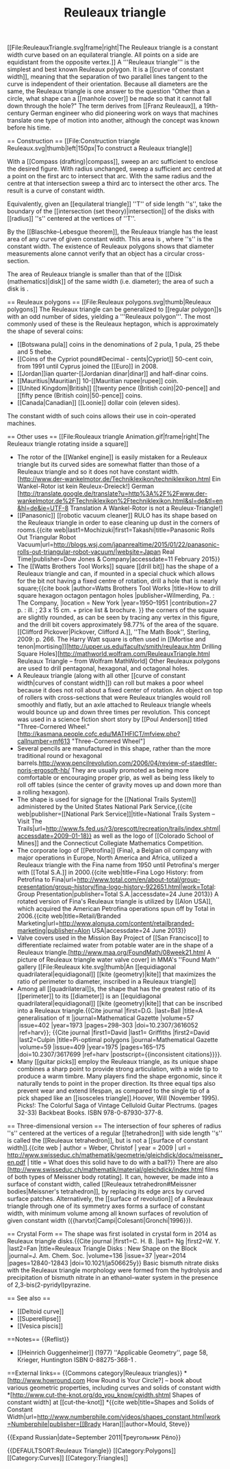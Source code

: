 ﻿---
lastrevid: 646582866
pageid: 580252
canonicalurl: http://en.wikipedia.org/wiki/Reuleaux_triangle
title: Reuleaux triangle
editurl: http://en.wikipedia.org/w/index.php?title=Reuleaux_triangle&action=edit
length: 11735
contentmodel: wikitext
pagelanguage: en
touched: 2015-02-14T13:05:20Z
ns: 0
fullurl: http://en.wikipedia.org/wiki/Reuleaux_triangle
---

[[File:ReuleauxTriangle.svg|frame|right|The Reuleaux triangle is a constant width curve based on an equilateral triangle. All points on a side are equidistant from the opposite vertex.]]
A '''Reuleaux triangle''' is the simplest and best known Reuleaux polygon. It is a [[curve of constant width]], meaning that the separation of two parallel lines tangent to the curve is independent of their orientation. Because all diameters are the same, the Reuleaux triangle is one answer to the question "Other than a circle, what shape can a [[manhole cover]] be made so that it cannot fall down through the hole?" The term derives from [[Franz Reuleaux]], a 19th-century German engineer who did pioneering work on ways that machines translate one type of motion into another, although the concept was known before his time.

== Construction ==
[[File:Construction triangle Reuleaux.svg|thumb|left|150px|To construct a Reuleaux triangle]]

With a [[Compass (drafting)|compass]], sweep an arc sufficient to enclose the desired figure. With radius unchanged, sweep a sufficient arc centred at a point on the first arc to intersect that arc. With the same radius and the centre at that intersection sweep a third arc to intersect the other arcs. The result is a curve of constant width.

Equivalently, given an [[equilateral triangle]] ''T'' of side length ''s'', take the boundary of the [[intersection (set theory)|intersection]] of the disks with [[radius]] ''s'' centered at the vertices of ''T''.

By the [[Blaschke–Lebesgue theorem]], the Reuleaux triangle has the least area of any curve of given constant width. This area is <math>{1\over2}(\pi - \sqrt3)s^2</math>, where ''s'' is the constant width. The existence of Reuleaux polygons shows that diameter measurements alone cannot verify that an object has a circular cross-section.

The area of Reuleaux triangle is smaller than that of the [[Disk (mathematics)|disk]] of the same width (i.e. diameter); the area of such a disk is <math>\pi s^2 \over 4</math>.

== Reuleaux polygons ==
[[File:Reuleaux polygons.svg|thumb|Reuleaux polygons]]
The Reuleaux triangle can be generalized to [[regular polygon]]s with an odd number of sides, yielding a '''Reuleaux polygon'''. The most commonly used of these is the Reuleaux heptagon, which is approximately the shape of several coins:
* [[Botswana pula]] coins in the denominations of 2 pula, 1 pula, 25 thebe and 5 thebe.
* [[Coins of the Cypriot pound#Decimal - cents|Cypriot]] 50-cent coin, from 1991 until Cyprus joined the [[Euro]] in 2008.
* [[Jordan]]ian quarter-[[Jordanian dinar|dinar]] and half-dinar coins.
* [[Mauritius|Mauritian]] 10-[[Mauritian rupee|rupee]] coin.
* [[United Kingdom|British]] [[twenty pence (British coin)|20-pence]] and [[fifty pence (British coin)|50-pence]] coins.
* [[Canada|Canadian]] [[Loonie]] dollar coin (eleven sides).

The constant width of such coins allows their use in coin-operated machines.

== Other uses ==
[[File:Rouleaux triangle Animation.gif|frame|right|The Reuleaux triangle rotating inside a square]]
* The rotor of the [[Wankel engine]] is easily mistaken for a Reuleaux triangle but its curved sides are somewhat flatter than those of a Reuleaux triangle and so it does not have constant width.<ref>[http://www.der-wankelmotor.de/Techniklexikon/techniklexikon.html Ein Wankel-Rotor ist kein Reuleux-Dreieck!] German [http://translate.google.de/translate?u=http%3A%2F%2Fwww.der-wankelmotor.de%2FTechniklexikon%2Ftechniklexikon.html&sl=de&tl=en&hl=de&ie=UTF-8 Translation A Wankel-Rotor is not a Reuleux-Triangle!]</ref>
* [[Panasonic]] [[robotic vacuum cleaner]] RULO has its shape based on the Reuleaux triangle in order to ease cleaning up dust in the corners of rooms.<ref>{{cite web|last1=Mochizuki|first1=Takashi|title=Panasonic Rolls Out Triangular Robot Vacuum|url=http://blogs.wsj.com/japanrealtime/2015/01/22/panasonic-rolls-out-triangular-robot-vacuum/|website=Japan Real Time|publisher=Dow Jones & Company|accessdate=11 February 2015}}</ref>
* The [[Watts Brothers Tool Works]] square [[drill bit]] has the shape of a Reuleaux triangle and can, if mounted in a special chuck which allows for the bit not having a fixed centre of rotation, drill a hole that is nearly square;<ref>{{cite book
|author=Watts Brothers Tool Works
|title=How to drill square hexagon octagon pentagon holes
|publisher=Wilmerding, Pa. : The Company,
|location = New York
|year=1950–1951
|contribution=27 p. : ill. ; 23 x 15 cm. + price list & brochure.
}}</ref> the corners of the square are slightly rounded, as can be seen by tracing any vertex in this figure, and the drill bit covers approximately 98.77% of the area of the square.<ref>[[Clifford Pickover|Pickover, Clifford A.]], ''The Math Book'', Sterling, 2009: p. 266.</ref>  The Harry Watt square is often used in [[Mortise and tenon|mortising]]<ref>[http://upper.us.edu/faculty/smith/reuleaux.htm Drilling Square Holes]</ref><ref>[http://mathworld.wolfram.com/ReuleauxTriangle.html Reuleaux Triangle – from Wolfram MathWorld]</ref> Other Reuleaux polygons are used to drill pentagonal, hexagonal, and octagonal holes.
* A Reuleaux triangle (along with all other [[curve of constant width|curves of constant width]]) can roll but makes a poor wheel because it does not roll about a fixed center of rotation. An object on top of rollers with cross-sections that were Reuleaux triangles would roll smoothly and flatly, but an axle attached to Reuleaux triangle wheels would bounce up and down three times per revolution. This concept was used in a science fiction short story by [[Poul Anderson]] titled "Three-Cornered Wheel."<ref>[http://kasmana.people.cofc.edu/MATHFICT/mfview.php?callnumber=mf613 "Three-Cornered Wheel"]</ref>
* Several pencils are manufactured in this shape, rather than the more traditional round or hexagonal barrels.<ref>http://www.pencilrevolution.com/2006/04/review-of-staedtler-noris-ergosoft-hb/</ref>  They are usually promoted as being more comfortable or encouraging proper grip, as well as being less likely to roll off tables (since the center of gravity moves up and down more than a rolling hexagon).
* The shape is used for signage for the [[National Trails System]] administered by the United States National Park Service,<ref name=NPS>{{cite web|publisher=[[National Park Service]]|title=National Trails System – Visit The Trails|url=http://www.fs.fed.us/r3/prescott/recreation/trails/index.shtml|accessdate=2009-01-18}}</ref> as well as the logo of [[Colorado School of Mines]] and the Connecticut Collegiate Mathematics Competition.
* The corporate logo of [[Petrofina]] (Fina), a Belgian oil company with major operations in Europe, North America and Africa, utilized a Reuleaux triangle with the Fina name from 1950 until Petrofina's merger with [[Total S.A.]] in 2000.<ref>{{cite web|title=Fina Logo History: from Petrofina to Fina|url=http://www.total.com/en/about-total/group-presentation/group-history/fina-logo-history-922651.html|work=Total: Group Presentation|publisher=Total S.A.|accessdate=24 June 2013}}</ref> A rotated version of Fina's Reuleaux triangle is utilized by [[Alon USA]], which acquired the American Petrofina operations spun off by Total in 2006.<ref>{{cite web|title=Retail/Branded Marketing|url=http://www.alonusa.com/content/retailbranded-marketing|publisher=Alon USA|accessdate=24 June 2013}}</ref>   
* Valve covers used in the Mission Bay Project of [[San Francisco]] to differentiate reclaimed water from potable water are in the shape of a Reuleaux triangle.<ref>[http://www.maa.org/FoundMath/08week21.html A picture of Reuleaux triangle water valve cover] in MMA's ''Found Math'' gallery</ref>
[[File:Reuleaux kite.svg|thumb|An [[equidiagonal quadrilateral|equidiagonal]] [[kite (geometry)|kite]] that maximizes the ratio of perimeter to diameter, inscribed in a Reuleaux triangle]]
* Among all [[quadrilateral]]s, the shape that has the greatest ratio of its [[perimeter]] to its [[diameter]] is an [[equidiagonal quadrilateral|equidiagonal]] [[kite (geometry)|kite]] that can be inscribed into a Reuleaux triangle.<ref>{{Cite journal |first=D.G. |last=Ball |title=A generalisation of π |journal=Mathematical Gazette |volume=57 |issue=402 |year=1973 |pages=298–303 |doi=10.2307/3616052 |ref=harv}}; {{Cite journal |first1=David |last1= Griffiths |first2=David |last2=Culpin |title=Pi-optimal polygons |journal=Mathematical Gazette |volume=59 |issue=409 |year=1975 |pages=165–175 |doi=10.2307/3617699 |ref=harv |postscript=<!-- Bot inserted parameter. Either remove it; or change its value to "." for the cite to end in a ".", as necessary. -->{{inconsistent citations}}}}.</ref>
* Many [[guitar picks]] employ the Reuleaux triangle, as its unique shape combines a sharp point to provide strong articulation, with a wide tip to produce a warm timbre. Many players find the shape ergonomic, since it naturally tends to point in the proper direction. Its three equal tips also prevent wear and extend lifespan, as compared to the single tip of a pick shaped like an [[isosceles triangle]].<ref>Hoover, Will (November 1995). Picks!: The Colorful Saga of Vintage Celluloid Guitar Plectrums. (pages 32-33) Backbeat Books. ISBN 978-0-87930-377-8.</ref>

== Three-dimensional version == <!-- This section is linked from [[Sphere]] -->
The intersection of four spheres of radius ''s'' centered at the vertices of a regular [[tetrahedron]] with side length ''s'' is called the [[Reuleaux tetrahedron]], but is not a [[surface of constant width]].<ref name=weber>{{cite web
  | author = Weber, Christof
  | year = 2009
  | url = http://www.swisseduc.ch/mathematik/geometrie/gleichdick/docs/meissner_en.pdf
  | title = What does this solid have to do with a ball?}} There are also [http://www.swisseduc.ch/mathematik/material/gleichdick/index.html films of both types of Meissner body rotating].</ref>  It can, however, be made into a surface of constant width, called [[Reuleaux tetrahedron#Meissner bodies|Meissner's tetrahedron]], by replacing its edge arcs by curved surface patches. Alternatively, the [[surface of revolution]] of a Reuleaux triangle through one of its symmetry axes forms a surface of constant width, with minimum volume among all known surfaces of revolution of given constant width ({{harvtxt|Campi|Colesanti|Gronchi|1996}}).

== Crystal Form ==
The shape was first isolated in crystal form in 2014 as Reuleaux triangle disks.<ref>{{Cite journal |first1=C. H. B. |last1= Ng |first2=W. Y. |last2=Fan |title=Reuleaux Triangle Disks : New Shape on the Block |journal=J. Am. Chem. Soc. |volume=136 |issue=37 |year=2014 |pages=12840-12843 |doi=10.1021/ja506625y}}</ref> Basic bismuth nitrate disks with the Reuleaux triangle morphology were formed from the hydrolysis and precipitation of bismuth nitrate in an ethanol–water system in the presence of 2,3-bis(2-pyridyl)pyrazine.

== See also ==
* [[Deltoid curve]]
* [[Superellipse]]
* [[Vesica piscis]]

==Notes==
{{Reflist}}
* [[Heinrich Guggenheimer]] (1977) ''Applicable Geometry'', page 58, Krieger, Huntington ISBN 0-88275-368-1 .

==External links==
{{Commons category|Reuleaux triangles}}
*[http://www.howround.com How Round is Your Circle?] – book about various geometric properties, including curves and solids of constant width
*[http://www.cut-the-knot.org/do_you_know/cwidth.shtml Shapes of constant width] at [[cut-the-knot]]
*{{cite web|title=Shapes and Solids of Constant Width|url=http://www.numberphile.com/videos/shapes_constant.html|work=Numberphile|publisher=[[Brady Haran]]|author=Mould, Steve}}

{{Expand Russian|date=September 2011|Треугольник Рёло}}

{{DEFAULTSORT:Reuleaux Triangle}}
[[Category:Polygons]]
[[Category:Curves]]
[[Category:Triangles]]